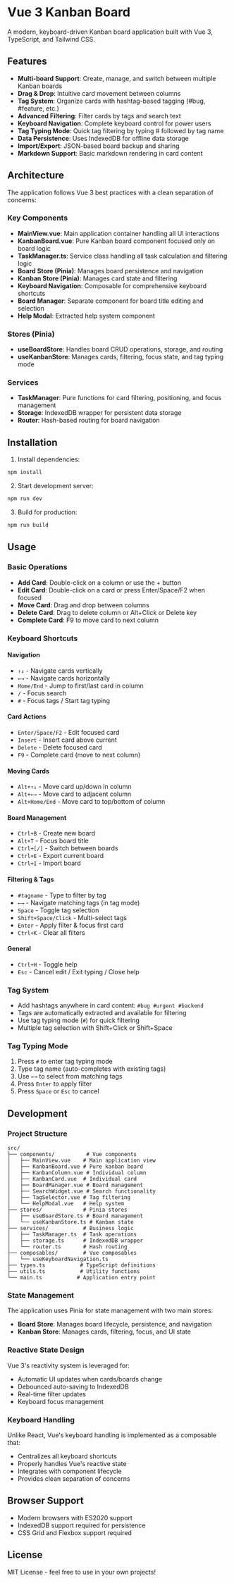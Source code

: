 # Vue 3 Kanban Board

A modern, keyboard-driven Kanban board application built with Vue 3, TypeScript, and Tailwind CSS.

## Features

- **Multi-board Support**: Create, manage, and switch between multiple Kanban boards
- **Drag & Drop**: Intuitive card movement between columns
- **Tag System**: Organize cards with hashtag-based tagging (#bug, #feature, etc.)
- **Advanced Filtering**: Filter cards by tags and search text
- **Keyboard Navigation**: Complete keyboard control for power users
- **Tag Typing Mode**: Quick tag filtering by typing # followed by tag name
- **Data Persistence**: Uses IndexedDB for offline data storage
- **Import/Export**: JSON-based board backup and sharing
- **Markdown Support**: Basic markdown rendering in card content

## Architecture

The application follows Vue 3 best practices with a clean separation of concerns:

### Key Components

- **MainView.vue**: Main application container handling all UI interactions
- **KanbanBoard.vue**: Pure Kanban board component focused only on board logic
- **TaskManager.ts**: Service class handling all task calculation and filtering logic
- **Board Store (Pinia)**: Manages board persistence and navigation
- **Kanban Store (Pinia)**: Manages card state and filtering
- **Keyboard Navigation**: Composable for comprehensive keyboard shortcuts
- **Board Manager**: Separate component for board title editing and selection
- **Help Modal**: Extracted help system component

### Stores (Pinia)

- **useBoardStore**: Handles board CRUD operations, storage, and routing
- **useKanbanStore**: Manages cards, filtering, focus state, and tag typing mode

### Services

- **TaskManager**: Pure functions for card filtering, positioning, and focus management
- **Storage**: IndexedDB wrapper for persistent data storage
- **Router**: Hash-based routing for board navigation

## Installation

1. Install dependencies:
```bash
npm install
```

2. Start development server:
```bash
npm run dev
```

3. Build for production:
```bash
npm run build
```

## Usage

### Basic Operations

- **Add Card**: Double-click on a column or use the + button
- **Edit Card**: Double-click on a card or press Enter/Space/F2 when focused
- **Move Card**: Drag and drop between columns
- **Delete Card**: Drag to delete column or Alt+Click or Delete key
- **Complete Card**: F9 to move card to next column

### Keyboard Shortcuts

#### Navigation
- `↑↓` - Navigate cards vertically
- `←→` - Navigate cards horizontally  
- `Home/End` - Jump to first/last card in column
- `/` - Focus search
- `#` - Focus tags / Start tag typing

#### Card Actions
- `Enter/Space/F2` - Edit focused card
- `Insert` - Insert card above current
- `Delete` - Delete focused card
- `F9` - Complete card (move to next column)

#### Moving Cards
- `Alt+↑↓` - Move card up/down in column
- `Alt+←→` - Move card to adjacent column
- `Alt+Home/End` - Move card to top/bottom of column

#### Board Management
- `Ctrl+B` - Create new board
- `Alt+T` - Focus board title
- `Ctrl+[/]` - Switch between boards
- `Ctrl+E` - Export current board
- `Ctrl+I` - Import board

#### Filtering & Tags
- `#tagname` - Type to filter by tag
- `←→` - Navigate matching tags (in tag mode)
- `Space` - Toggle tag selection
- `Shift+Space/Click` - Multi-select tags
- `Enter` - Apply filter & focus first card
- `Ctrl+K` - Clear all filters

#### General
- `Ctrl+H` - Toggle help
- `Esc` - Cancel edit / Exit typing / Close help

### Tag System

- Add hashtags anywhere in card content: `#bug #urgent #backend`
- Tags are automatically extracted and available for filtering
- Use tag typing mode (`#`) for quick filtering
- Multiple tag selection with Shift+Click or Shift+Space

### Tag Typing Mode

1. Press `#` to enter tag typing mode
2. Type tag name (auto-completes with existing tags)
3. Use `←→` to select from matching tags
4. Press `Enter` to apply filter
5. Press `Space` or `Esc` to cancel

## Development

### Project Structure

```
src/
├── components/          # Vue components
│   ├── MainView.vue    # Main application view
│   ├── KanbanBoard.vue # Pure kanban board
│   ├── KanbanColumn.vue # Individual column
│   ├── KanbanCard.vue  # Individual card
│   ├── BoardManager.vue # Board management
│   ├── SearchWidget.vue # Search functionality
│   ├── TagSelector.vue # Tag filtering
│   └── HelpModal.vue   # Help system
├── stores/             # Pinia stores
│   ├── useBoardStore.ts # Board management
│   └── useKanbanStore.ts # Kanban state
├── services/           # Business logic
│   ├── TaskManager.ts  # Task operations
│   ├── storage.ts      # IndexedDB wrapper
│   └── router.ts       # Hash routing
├── composables/        # Vue composables
│   └── useKeyboardNavigation.ts
├── types.ts           # TypeScript definitions
├── utils.ts           # Utility functions
└── main.ts           # Application entry point
```

### State Management

The application uses Pinia for state management with two main stores:

- **Board Store**: Manages board lifecycle, persistence, and navigation
- **Kanban Store**: Manages cards, filtering, focus, and UI state

### Reactive State Design

Vue 3's reactivity system is leveraged for:
- Automatic UI updates when cards/boards change
- Debounced auto-saving to IndexedDB
- Real-time filter updates
- Keyboard focus management

### Keyboard Handling

Unlike React, Vue's keyboard handling is implemented as a composable that:
- Centralizes all keyboard shortcuts
- Properly handles Vue's reactive state
- Integrates with component lifecycle
- Provides clean separation of concerns

## Browser Support

- Modern browsers with ES2020 support
- IndexedDB support required for persistence
- CSS Grid and Flexbox support required

## License

MIT License - feel free to use in your own projects!
